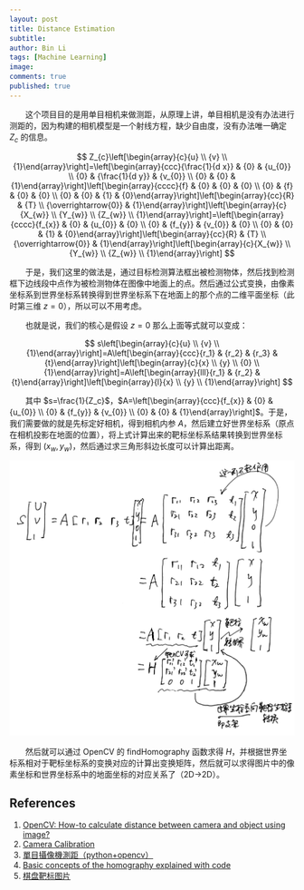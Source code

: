 ```yaml
---
layout: post
title: Distance Estimation
subtitle:
author: Bin Li
tags: [Machine Learning]
image: 
comments: true
published: true
---
```


　　这个项目目的是用单目相机来做测距，从原理上讲，单目相机是没有办法进行测距的，因为构建的相机模型是一个射线方程，缺少自由度，没有办法唯一确定 $Z_c$ 的信息。

$$
Z_{c}\left[\begin{array}{c}{u} \\ {v} \\ {1}\end{array}\right]=\left[\begin{array}{ccc}{\frac{1}{d x}} & {0} & {u_{0}} \\ {0} & {\frac{1}{d y}} & {v_{0}} \\ {0} & {0} & {1}\end{array}\right]\left[\begin{array}{cccc}{f} & {0} & {0} & {0} \\ {0} & {f} & {0} & {0} \\ {0} & {0} & {1} & {0}\end{array}\right]\left[\begin{array}{cc}{R} & {T} \\ {\overrightarrow{0}} & {1}\end{array}\right]\left[\begin{array}{c}{X_{w}} \\ {Y_{w}} \\ {Z_{w}} \\ {1}\end{array}\right]=\left[\begin{array}{cccc}{f_{x}} & {0} & {u_{0}} & {0} \\ {0} & {f_{y}} & {v_{0}} & {0} \\ {0} & {0} & {1} & {0}\end{array}\right]\left[\begin{array}{cc}{R} & {T} \\ {\overrightarrow{0}} & {1}\end{array}\right]\left[\begin{array}{c}{X_{w}} \\ {Y_{w}} \\ {Z_{w}} \\ {1}\end{array}\right]
$$

　　于是，我们这里的做法是，通过目标检测算法框出被检测物体，然后找到检测框下边线段中点作为被检测物体在图像中地面上的点。然后通过公式变换，由像素坐标系到世界坐标系转换得到世界坐标系下在地面上的那个点的二维平面坐标（此时第三维 $z=0$），所以可以不用考虑。

　　也就是说，我们的核心是假设 $z=0$ 那么上面等式就可以变成：

$$
s\left[\begin{array}{c}{u} \\ {v} \\ {1}\end{array}\right]=A\left[\begin{array}{ccc}{r_1} & {r_2} & {r_3} & {t}\end{array}\right]\left[\begin{array}{c}{x} \\ {y} \\ {0} \\ {1}\end{array}\right]=A\left[\begin{array}{lll}{r_1} & {r_2} & {t}\end{array}\right]\left[\begin{array}{l}{x} \\ {y} \\ {1}\end{array}\right]
$$

　　其中 $s=\frac{1}{Z_c}$，$A=\left[\begin{array}{ccc}{f_{x}} & {0} & {u_{0}} \\ {0} & {f_{y}} & {v_{0}} \\ {0} & {0} & {1}\end{array}\right]$。于是，我们需要做的就是先标定好相机，得到相机内参 $A$，然后建立好世界坐标系（原点在相机投影在地面的位置），将上式计算出来的靶标坐标系结果转换到世界坐标系，得到 $(x_w, y_w)$，然后通过求三角形斜边长度可以计算出距离。

![Note 2019-09-24 001](/img/media/Note%202019-09-24%20001.jpeg)

　　然后就可以通过 OpenCV 的 findHomography 函数求得 $H$，并根据世界坐标系相对于靶标坐标系的变换对应的计算出变换矩阵，然后就可以求得图片中的像素坐标和世界坐标系中的地面坐标的对应关系了（2D->2D）。

## References
1. [OpenCV: How-to calculate distance between camera and object using image?](https://stackoverflow.com/questions/14038002/opencv-how-to-calculate-distance-between-camera-and-object-using-image)
2. [Camera Calibration](https://opencv-python-tutroals.readthedocs.io/en/latest/py_tutorials/py_calib3d/py_calibration/py_calibration.html)
3. [單目攝像機測距（python+opencv）](https://www.itread01.com/content/1546869267.html)
4. [Basic concepts of the homography explained with code](https://docs.opencv.org/master/d9/dab/tutorial_homography.html)
5. [棋盘靶标图片](/assets/靶标棋盘.png)